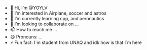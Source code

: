 - 👋 Hi, I’m @YOYLV
- 👀 I’m interested in Airplane, soccer and astros
- 🌱 I’m currently learning cpp, and aeronautics
- 💞️ I’m looking to collaborate on ...
- 📫 How to reach me ...
- 😄 Pronouns: ...
- ⚡ Fun fact: I´m student from UNAQ and idk how is that I´m here

<!---
YOYLV/YOYLV is a ✨ special ✨ repository because its `README.md` (this file) appears on your GitHub profile.
You can click the Preview link to take a look at your changes.
--->
